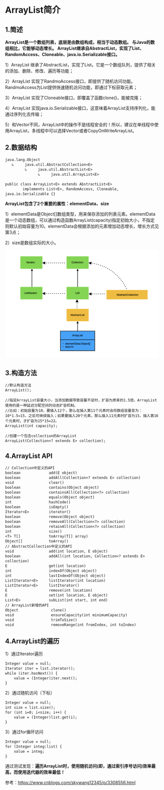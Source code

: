 ArrayList简介
======================

1.简述
----------------------

**ArrayList是一个数组列表，底层是由数组构成，相当于动态数组。 与Java的数组相比，它能够动态增长。 
ArrayList继承自AbstractList，实现了List、RandomAccess、Cloneable、java.io.Serializable接口。**

1）ArrayList 继承了AbstractList，实现了List。它是一个数组队列，提供了相关的添加、删除、修改、遍历等功能；

2）ArrayList 实现了RandmoAccess接口，即提供了随机访问功能。RandmoAccess为List提供快速随机访问功能，即通过下标获取元素； 

3）ArrayList 实现了Cloneable接口，即覆盖了函数clone()，能被克隆；

4）ArrayList 实现java.io.Serializable接口，这意味着ArrayList支持序列化，能通过序列化去传输；

5）和Vector不同，ArrayList中的操作不是线程安全的！所以，建议在单线程中使用ArrayList，多线程中可以选择Vector或者CopyOnWriteArrayList。


2.数据结构
----------------------
```
java.lang.Object
   ↳     java.util.AbstractCollection<E>
         ↳     java.util.AbstractList<E>
               ↳     java.util.ArrayList<E>

public class ArrayList<E> extends AbstractList<E>
        implements List<E>, RandomAccess, Cloneable, java.io.Serializable {}
```
**ArrayList包含了2个重要的属性：elementData、size**

1）elementData是Object[]数组类型，用来保存添加的列表元素。elementData是一个动态数组，可以通过构造函数ArrayList(capacity)指定初始大小，不指定则默认初始容量为10。elementData会根据添加的元素增加动态增长，增长方式见第3点；

2）size是数组实际的大小。

![image](https://github.com/fengmuhai/JavaRepository/blob/master/datastructure/collection/images/arraylist.png)


3.构造方法
----------------------
```
//默认构造方法
ArrayList();

//指定ArrayList容量大小，当添加数据导致容量不足时，扩容为原来的1.5倍，ArrayList使用的是一种延迟分配空间的动态扩容机制。
//比如：初始容量为10，要插入12个，那么在插入第11个元素时会将数组容量变为：10*1.5=15，之后可继续插入；如果要插入20个元素，那么插入11元素时扩容为15，插入第16个元素时，才扩容为15*15=22。
ArrayList(int capacity);

//创建一个包含collection的ArrayList
ArrayList(Collection<? extends E> collection);
```

4.ArrayList API
-----------------------
```
// Collection中定义的API
boolean             add(E object)
boolean             addAll(Collection<? extends E> collection)
void                clear()
boolean             contains(Object object)
boolean             containsAll(Collection<?> collection)
boolean             equals(Object object)
int                 hashCode()
boolean             isEmpty()
Iterator<E>         iterator()
boolean             remove(Object object)
boolean             removeAll(Collection<?> collection)
boolean             retainAll(Collection<?> collection)
int                 size()
<T> T[]             toArray(T[] array)
Object[]            toArray()
// AbstractCollection中定义的API
void                add(int location, E object)
boolean             addAll(int location, Collection<? extends E> collection)
E                   get(int location)
int                 indexOf(Object object)
int                 lastIndexOf(Object object)
ListIterator<E>     listIterator(int location)
ListIterator<E>     listIterator()
E                   remove(int location)
E                   set(int location, E object)
List<E>             subList(int start, int end)
// ArrayList新增的API
Object               clone()
void                 ensureCapacity(int minimumCapacity)
void                 trimToSize()
void                 removeRange(int fromIndex, int toIndex)
```


4.ArrayList的遍历
---------------------
1）通过Iterator遍历
```
Integer value = null;
Iterator iter = list.iterator();
while (iter.hasNext()) {
    value = (Integer)iter.next();
}
```

2）通过随机访问（下标）
```
Integer value = null;
int size = list.size();
for (int i=0; i<size; i++) {
    value = (Integer)list.get(i);        
}
```

3）通过for循环访问
```
Integer value = null;
for (Integer integ:list) {
    value = integ;
}
```

通过测试发现：**遍历ArrayList时，使用随机访问(即，通过索引序号访问)效率最高，而使用迭代器的效率最低！**

参考：https://www.cnblogs.com/skywang12345/p/3308556.html
